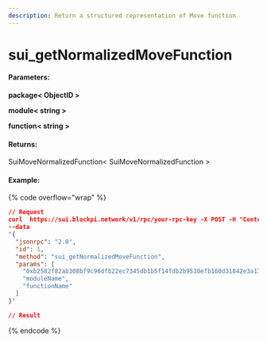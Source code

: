 ```yaml
---
description: Return a structured representation of Move function
---
```


# sui\_getNormalizedMoveFunction

#### **Parameters:**

**package< ObjectID >**&#x20;

**module< string >**&#x20;

**function< string >**&#x20;

#### **Returns:**

SuiMoveNormalizedFunction< SuiMoveNormalizedFunction >

#### Example:

{% code overflow="wrap" %}
```json
// Request
curl  https://sui.blockpi.network/v1/rpc/your-rpc-key -X POST -H "Content-Type: application/json" 
--data 
'{
  "jsonrpc": "2.0",
  "id": 1,
  "method": "sui_getNormalizedMoveFunction",
  "params": [
    "0xb2582f82ab308bf9c96dfb22ec7345db1b5f14fdb2b9538efb160d31842e3a17",
    "moduleName",
    "functionName"
  ]
}'

// Result

```
{% endcode %}
